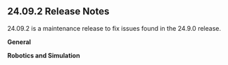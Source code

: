## 24.09.2 Release Notes

24.09.2 is a maintenance release to fix issues found in the 24.9.0 release. 

**General**



**Robotics and Simulation**



